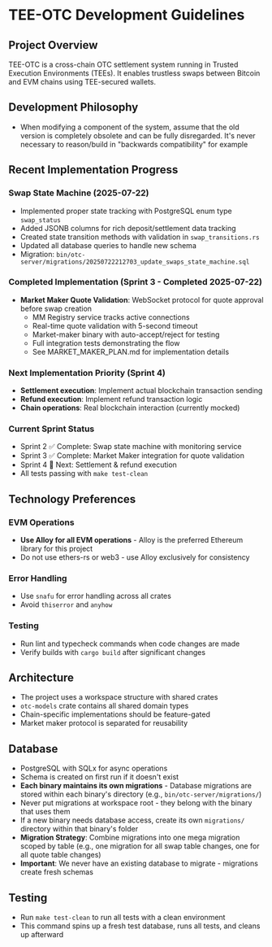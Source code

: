 # TEE-OTC Development Guidelines

## Project Overview

TEE-OTC is a cross-chain OTC settlement system running in Trusted Execution Environments (TEEs). It enables trustless swaps between Bitcoin and EVM chains using TEE-secured wallets.

## Development Philosophy

- When modifying a component of the system, assume that the old version is completely obsolete and can be fully disregarded. It's never necessary to reason/build in "backwards compatibility" for example

## Recent Implementation Progress

### Swap State Machine (2025-07-22)
- Implemented proper state tracking with PostgreSQL enum type `swap_status`
- Added JSONB columns for rich deposit/settlement data tracking
- Created state transition methods with validation in `swap_transitions.rs`
- Updated all database queries to handle new schema
- Migration: `bin/otc-server/migrations/20250722212703_update_swaps_state_machine.sql`

### Completed Implementation (Sprint 3 - Completed 2025-07-22)
- **Market Maker Quote Validation**: WebSocket protocol for quote approval before swap creation
  - MM Registry service tracks active connections
  - Real-time quote validation with 5-second timeout  
  - Market-maker binary with auto-accept/reject for testing
  - Full integration tests demonstrating the flow
  - See MARKET_MAKER_PLAN.md for implementation details

### Next Implementation Priority (Sprint 4)
- **Settlement execution**: Implement actual blockchain transaction sending
- **Refund execution**: Implement refund transaction logic
- **Chain operations**: Real blockchain interaction (currently mocked)

### Current Sprint Status
- Sprint 2 ✅ Complete: Swap state machine with monitoring service
- Sprint 3 ✅ Complete: Market Maker integration for quote validation
- Sprint 4 🔄 Next: Settlement & refund execution
- All tests passing with `make test-clean`

## Technology Preferences

### EVM Operations

- **Use Alloy for all EVM operations** - Alloy is the preferred Ethereum library for this project
- Do not use ethers-rs or web3 - use Alloy exclusively for consistency

### Error Handling

- Use `snafu` for error handling across all crates
- Avoid `thiserror` and `anyhow`

### Testing

- Run lint and typecheck commands when code changes are made
- Verify builds with `cargo build` after significant changes

## Architecture

- The project uses a workspace structure with shared crates
- `otc-models` crate contains all shared domain types
- Chain-specific implementations should be feature-gated
- Market maker protocol is separated for reusability

## Database

- PostgreSQL with SQLx for async operations
- Schema is created on first run if it doesn't exist
- **Each binary maintains its own migrations** - Database migrations are stored within each binary's directory (e.g., `bin/otc-server/migrations/`)
- Never put migrations at workspace root - they belong with the binary that uses them
- If a new binary needs database access, create its own `migrations/` directory within that binary's folder
- **Migration Strategy**: Combine migrations into one mega migration scoped by table (e.g., one migration for all swap table changes, one for all quote table changes)
- **Important**: We never have an existing database to migrate - migrations create fresh schemas

## Testing

- Run `make test-clean` to run all tests with a clean environment
- This command spins up a fresh test database, runs all tests, and cleans up afterward